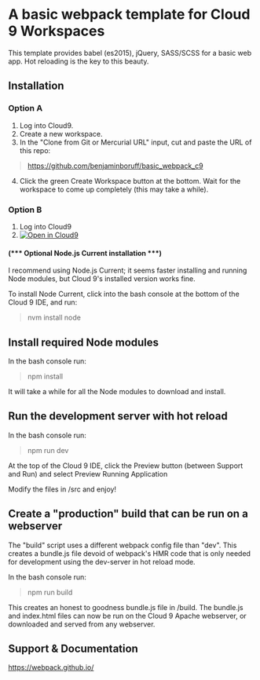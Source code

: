 # A basic webpack template for Cloud 9 Workspaces
This template provides babel (es2015), jQuery, SASS/SCSS for
a basic web app. Hot reloading is the key to
this beauty.

## Installation

### Option A
1. Log into Cloud9.
2. Create a new workspace.
3. In the "Clone from Git or Mercurial URL" input, cut and paste the URL of this repo:

> https://github.com/benjaminboruff/basic_webpack_c9

4. Click the green Create Workspace button at the bottom. Wait for the workspace to come up completely (this may take a while).

### Option B
1. Log into Cloud9
2. [![Open in Cloud9](https://img.shields.io/badge/Open%20in-Cloud9-blue.svg?style=flat-square)](https://c9.io/auth/github?r=https%3A%2F%2Fc9.io%2Fopen%2F%3Fclone_url%3Dhttps%253A%252F%252Fgithub.com%252Fbenjaminboruff%252Fbasic_webpack_c9.git)



#### (*** Optional Node.js Current installation ***)
I recommend using Node.js Current; it seems faster installing and running Node modules, but Cloud 9's installed version works fine.

To install Node Current, click into the bash console at the bottom of the Cloud 9 IDE, and run:

> nvm install node


## Install required Node modules
In the bash console run:

> npm install

It will take a while for all the Node modules to download
and install.

## Run the development server with hot reload
In the bash console run:

> npm run dev

At the top of the Cloud 9 IDE, click the
Preview button (between Support and Run) and
select Preview Running Application

Modify the files in /src and enjoy!

## Create a "production" build that can be run on a webserver

The "build" script uses a different webpack config file than
"dev". This creates a bundle.js file devoid of webpack's HMR
code that is only needed for development using the dev-server
in hot reload mode.

In the bash console run:

> npm run build

This creates an honest to goodness bundle.js file 
in /build. The bundle.js and index.html files
can now be run on the Cloud 9 Apache webserver, or downloaded
and served from any webserver.

## Support & Documentation

https://webpack.github.io/
